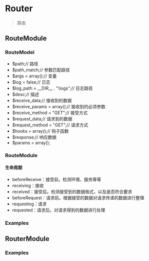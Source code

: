# Router
> 路由

## RouteModule

### RouteModel

- $path;// 路径
- $path_match;// 参数匹配路径
- $args = array();// 变量
- $log = false;// 日志
- $log_path = \_\_DIR\_\_ . "\\logs";// 日志路径
- $desc;// 描述
- $receive_data;// 接收到的数据
- $receive_params = array();// 接收到的必须参数
- $receive_method = "GET";// 接受方式
- $request_data;// 请求到的数据
- $request_method = "GET";// 请求方式
- $hooks = array();// 钩子函数
- $response;// 响应数据
- $params = array();

### RouteModule

#### 生命周期

- beforeReceive：接受前。检测环境、服务等等
- receiving：接收
- received：接受后。检测接受到的数据格式，以及是否符合要求
- beforeRequest：请求前。根据接受的数据对请求传递的数据进行整理
- requesting：请求
- requested：请求后。对请求得到的数据进行处理

### Examples

## RouterModule


### Examples


